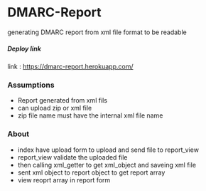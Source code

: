 # DMARC-Report
generating DMARC report from xml file format to be readable 

##### Deploy link
 link : https://dmarc-report.herokuapp.com/


### Assumptions 
- Report generated from xml fils 
- can upload zip or xml file 
- zip file name must have the internal xml file name

### About
- index have upload form to upload and send file to report_view
- report_view validate the uploaded file 
- then calling xml_getter to get xml_object and saveing xml file
- sent xml object to report object to get report array
- view reoprt array in report form


